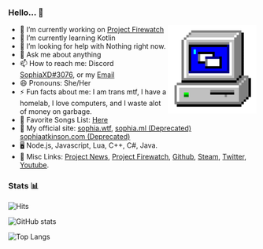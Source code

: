 ### Hello... 🌸
<img align="right" alt="PC GIF" src="https://raw.githubusercontent.com/SophiaAtkinson/SophiaAtkinson/main/assets/PC.gif" width="180" />

- 🔭 I’m currently working on [Project Firewatch](https://projectfirewatch.com/)
- 🌱 I’m currently learning Kotlin
- 🤔 I’m looking for help with Nothing right now.
- 💬 Ask me about anything
- 📫 How to reach me: Discord [SophiaXD#3076](https://discord.com/users/420297282676719618), or my [Email](mailto:sophialul@protonmail.com)
- 😄 Pronouns: She/Her
- ⚡ Fun facts about me: I am trans mtf, I have a homelab, I love computers, and I waste alot of money on garbage.
- 🎵 Favorite Songs List: [Here](https://sophia.wtf/music/) 
- 📁 My official site: [sophia.wtf](https://sophia.wtf/), [sophia.ml (Deprecated)](https://sophia.ml/) [sophiaatkinson.com (Deprecated)](https://sophiaatkinson.com)
- 🖥 Node.js, Javascript, Lua, C++, C#, Java.
- 🔗 Misc Links: [Project News](https://sophia.wtf/news/), [Project Firewatch](https://projectfirewatch.com), [Github](https://sop.wtf/sagithub), [Steam](https://sop.wtf/sasteam), [Twitter](https://sop.wtf/satwitter), [Youtube](https://sop.wtf/shwampyt).



### Stats 📊

![Hits](https://camo.githubusercontent.com/6cea9d9e1885f7f250bf0b6e09552ecda8dac2b8aa1f0f6e498335bcbddddab5/68747470733a2f2f686974732e736565796f756661726d2e636f6d2f6170692f636f756e742f696e63722f62616467652e7376673f75726c3d6874747073253341253246253246736f706869612e6d6c26636f756e745f62673d253233313231323132267469746c655f62673d2532333132313231322669636f6e3d616d642e7376672669636f6e5f636f6c6f723d253233464630303030267469746c653d436c69636b61726f6f7326656467655f666c61743d66616c7365)

![GitHub stats](https://github-readme-stats.vercel.app/api?username=SophiaAtkinson&show_icons=true&theme=dark&line_height=27") <br />

![Top Langs](https://github-readme-stats.vercel.app/api/top-langs/?username=SophiaAtkinson&theme=dark&hide_langs_below=1)
